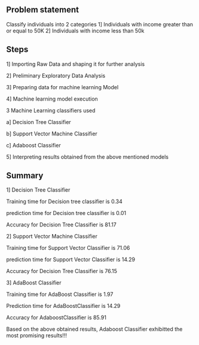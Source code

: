 Problem statement
-----------------
Classify individuals into 2 categories
1] Individuals with income greater than or equal to 50K
2] Individuals with income less than 50k

Steps
-----
1] Importing Raw Data and shaping it for further analysis

2] Preliminary Exploratory Data Analysis

3] Preparing data for machine learning Model

4] Machine learning model execution 

   3 Machine Learning classifiers used 
   
   a] Decision Tree Classifier
   
   b] Support Vector Machine Classifier
   
   c] Adaboost Classifier
   
5] Interpreting results obtained from the above mentioned models

Summary
-------
1] Decision Tree Classifier

Training time for Decision tree classifier is 0.34

prediction time for Decision tree classifier is 0.01

Accuracy for Decision Tree Classifier is 81.17

2] Support Vector Machine Classifier

Training time for Support Vector Classifier is 71.06

prediction time for Support Vector Classifier is 14.29

Accuracy for Decision Tree Classifier is 76.15

3] AdaBoost Classifier

Training time for AdaBoost Classifier is 1.97

Prediction time for AdaBoostClassifier is 14.29

Accuracy for AdaboostClassifier is 85.91


Based on the above obtained results, Adaboost Classifier exhibitted the most promising results!!! 
